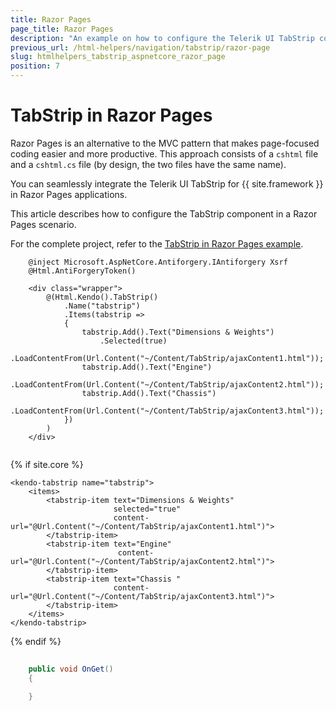 ```yaml
---
title: Razor Pages
page_title: Razor Pages
description: "An example on how to configure the Telerik UI TabStrip component for {{ site.framework }} in a Razor Page."
previous_url: /html-helpers/navigation/tabstrip/razor-page
slug: htmlhelpers_tabstrip_aspnetcore_razor_page
position: 7
---
```


# TabStrip in Razor Pages

Razor Pages is an alternative to the MVC pattern that makes page-focused coding easier and more productive. This approach consists of a `cshtml` file and a `cshtml.cs` file (by design, the two files have the same name). 

You can seamlessly integrate the Telerik UI TabStrip for {{ site.framework }} in Razor Pages applications.

This article describes how to configure the TabStrip component in a Razor Pages scenario.

For the complete project, refer to the [TabStrip in Razor Pages example](https://github.com/telerik/ui-for-aspnet-core-examples/blob/master/Telerik.Examples.RazorPages/Telerik.Examples.RazorPages/Pages/TabStrip/TabStripIndex.cshtml).

```HtmlHelper
    @inject Microsoft.AspNetCore.Antiforgery.IAntiforgery Xsrf
    @Html.AntiForgeryToken()

    <div class="wrapper">
        @(Html.Kendo().TabStrip()
            .Name("tabstrip")
            .Items(tabstrip =>
            {
                tabstrip.Add().Text("Dimensions & Weights")
                    .Selected(true)
                    .LoadContentFrom(Url.Content("~/Content/TabStrip/ajaxContent1.html"));
                tabstrip.Add().Text("Engine")
                    .LoadContentFrom(Url.Content("~/Content/TabStrip/ajaxContent2.html"));
                tabstrip.Add().Text("Chassis")
                    .LoadContentFrom(Url.Content("~/Content/TabStrip/ajaxContent3.html"));
            })
        )
    </div>
	
```
{% if site.core %}
```TagHelper
<kendo-tabstrip name="tabstrip">
    <items>
        <tabstrip-item text="Dimensions & Weights"
                       selected="true"
                       content-url="@Url.Content("~/Content/TabStrip/ajaxContent1.html")">
        </tabstrip-item>
        <tabstrip-item text="Engine"
                        content-url="@Url.Content("~/Content/TabStrip/ajaxContent2.html")">
        </tabstrip-item>
        <tabstrip-item text="Chassis "
                       content-url="@Url.Content("~/Content/TabStrip/ajaxContent3.html")">
        </tabstrip-item>
    </items>
</kendo-tabstrip>
```
{% endif %}
```C# PageModel
	
    public void OnGet()
    {

    }
    
```
